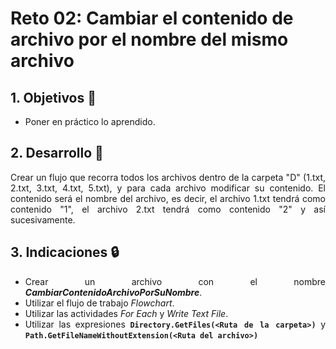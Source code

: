 # Reto 02: Cambiar el contenido de archivo por el nombre del mismo archivo

<div style="text-align: justify;">

## 1. Objetivos :dart:

- Poner en práctico lo aprendido.

## 2. Desarrollo :hammer:

Crear un flujo que recorra todos los archivos dentro de la carpeta "D" (1.txt, 2.txt, 3.txt, 4.txt, 5.txt), y para cada archivo modificar su contenido. El contenido será el nombre del archivo, es decir, el archivo 1.txt tendrá como contenido "1", el archivo 2.txt tendrá como contenido "2" y así sucesivamente.

## 3. Indicaciones :lock:

- Crear un archivo con el nombre ***CambiarContenidoArchivoPorSuNombre***.
- Utilizar el flujo de trabajo *Flowchart*.
- Utilizar las actividades *For Each* y *Write Text File*.
- Utilizar las expresiones **`Directory.GetFiles(<Ruta de la carpeta>)`** y **`Path.GetFileNameWithoutExtension(<Ruta del archivo>)`**

</div>